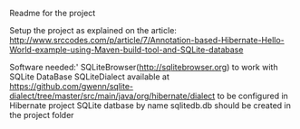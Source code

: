 Readme for the project


Setup the project as explained on the article: http://www.srccodes.com/p/article/7/Annotation-based-Hibernate-Hello-World-example-using-Maven-build-tool-and-SQLite-database

Software needed:'
SQLiteBrowser(http://sqlitebrowser.org) to work with SQLite DataBase
SQLiteDialect available at https://github.com/gwenn/sqlite-dialect/tree/master/src/main/java/org/hibernate/dialect to be configured in Hibernate project
SQLite datbase by name sqlitedb.db should be created in the project folder
